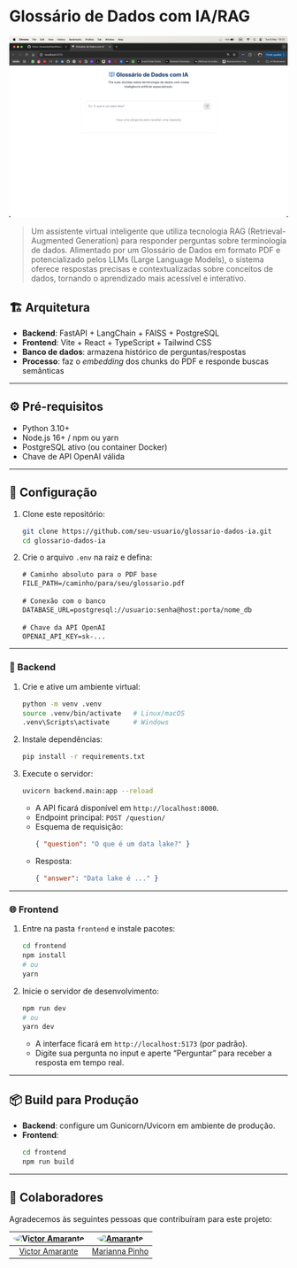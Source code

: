 # Glossário de Dados com IA/RAG

<!-- ![GitHub repo size](https://img.shields.io/github/repo-size/iuricode/README-template?style=for-the-badge)
![GitHub language count](https://img.shields.io/github/languages/count/iuricode/README-template?style=for-the-badge)
![GitHub forks](https://img.shields.io/github/forks/iuricode/README-template?style=for-the-badge)
![Bitbucket open issues](https://img.shields.io/bitbucket/issues/iuricode/README-template?style=for-the-badge)
![Bitbucket open pull requests](https://img.shields.io/bitbucket/pr-raw/iuricode/README-template?style=for-the-badge) -->

<img src="./docs/img/glossary.png" alt="Imagem do projeto">

> Um assistente virtual inteligente que utiliza tecnologia RAG (Retrieval-Augmented Generation) para responder perguntas sobre terminologia de dados. Alimentado por um Glossário de Dados em formato PDF e potencializado pelos LLMs (Large Language Models), o sistema oferece respostas precisas e contextualizadas sobre conceitos de dados, tornando o aprendizado mais acessível e interativo.

## 🏗️ Arquitetura

- **Backend**: FastAPI + LangChain + FAISS + PostgreSQL  
- **Frontend**: Vite + React + TypeScript + Tailwind CSS  
- **Banco de dados**: armazena histórico de perguntas/respostas  
- **Processo**: faz o _embedding_ dos chunks do PDF e responde buscas semânticas  

---

## ⚙️ Pré-requisitos

- Python 3.10+  
- Node.js 16+ / npm ou yarn  
- PostgreSQL ativo (ou container Docker)  
- Chave de API OpenAI válida  

---

## 🔧 Configuração

1. Clone este repositório:  
   ```bash
   git clone https://github.com/seu-usuario/glossario-dados-ia.git
   cd glossario-dados-ia
   ```

2. Crie o arquivo `.env` na raiz e defina:
   ```env
   # Caminho absoluto para o PDF base
   FILE_PATH=/caminho/para/seu/glossario.pdf

   # Conexão com o banco
   DATABASE_URL=postgresql://usuario:senha@host:porta/nome_db

   # Chave da API OpenAI
   OPENAI_API_KEY=sk-...
   ```
---
### 🚀 Backend

1. Crie e ative um ambiente virtual:
   ```bash
   python -m venv .venv
   source .venv/bin/activate   # Linux/macOS
   .venv\Scripts\activate      # Windows
   ```

2. Instale dependências:
   ```bash
   pip install -r requirements.txt
   ```

3. Execute o servidor:
   ```bash
   uvicorn backend.main:app --reload
   ```

   - A API ficará disponível em `http://localhost:8000`.  
   - Endpoint principal: `POST /question/`  
   - Esquema de requisição:
     ```json
     { "question": "O que é um data lake?" }
     ```
   - Resposta:
     ```json
     { "answer": "Data lake é ..." }
     ```

---

### 🌐 Frontend

1. Entre na pasta `frontend` e instale pacotes:
   ```bash
   cd frontend
   npm install
   # ou
   yarn
   ```

2. Inicie o servidor de desenvolvimento:
   ```bash
   npm run dev
   # ou
   yarn dev
   ```

   - A interface ficará em `http://localhost:5173` (por padrão).  
   - Digite sua pergunta no input e aperte “Perguntar” para receber a resposta em tempo real.

---

## 📦 Build para Produção

- **Backend**: configure um Gunicorn/Uvicorn em ambiente de produção.  
- **Frontend**:
  ```bash
  cd frontend
  npm run build
  ```

---

## 🤝 Colaboradores

Agradecemos às seguintes pessoas que contribuíram para este projeto:

| <a href="https://github.com/Victor-Amarante"><img style="border-radius: 50%;" src="https://avatars.githubusercontent.com/u/102763898?v=4" width="120px;" alt="Victor Amarante"/></a> | <a href="https://github.com/Marianna-Pinho/"><img style="border-radius: 50%;" src="https://media.licdn.com/dms/image/v2/C4E03AQGeeiEqQmJ-zA/profile-displayphoto-shrink_400_400/profile-displayphoto-shrink_400_400/0/1631844114236?e=1752105600&v=beta&t=4FloLkDZIs0RymO_Y4t4UH3WzzpTeMGkR_uh1_pmu4s" width="120px;" alt="Amarante"/></a> |
| :----: | :----: |
| [Victor Amarante](https://github.com/Victor-Amarante/) | [Marianna Pinho](https://github.com/Marianna-Pinho/) |
